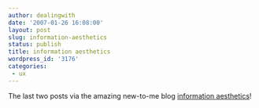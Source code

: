 ```yaml
---
author: dealingwith
date: '2007-01-26 16:08:00'
layout: post
slug: information-aesthetics
status: publish
title: information aesthetics
wordpress_id: '3176'
categories:
 - ux
---
```


The last two posts via the amazing new-to-me blog [information aesthetics][1]!


   [1]: http://infosthetics.com/

   

